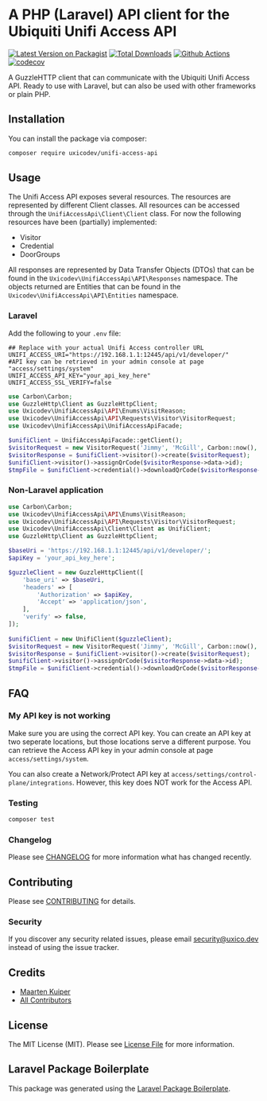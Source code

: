 # A PHP (Laravel) API client for the Ubiquiti Unifi Access API

[![Latest Version on Packagist](https://img.shields.io/packagist/v/uxicodev/unifi-access-api.svg?style=flat-square)](https://packagist.org/packages/uxicodev/unifi-access-api)
[![Total Downloads](https://img.shields.io/packagist/dt/uxicodev/unifi-access-api.svg?style=flat-square)](https://packagist.org/packages/uxicodev/unifi-access-api)
[![Github Actions](https://github.com/uxico-dev/unifi-access-api/actions/workflows/main.yml/badge.svg)](https://github.com/uxico-dev/unifi-access-api/actions/workflows/main.yml)
[![codecov](https://codecov.io/gh/uxico-dev/unifi-access-api/graph/badge.svg?token=Y68YR7KK21)](https://codecov.io/gh/uxico-dev/unifi-access-api)

A GuzzleHTTP client that can communicate with the Ubiquiti Unifi Access API. Ready to use with Laravel, but can also be used with other frameworks or plain PHP.

## Installation

You can install the package via composer:

```bash
composer require uxicodev/unifi-access-api
```

## Usage
 
The Unifi Access API exposes several resources. The resources are represented by different Client classes. 
All resources can be accessed through the `UnifiAccessApi\Client\Client` class. For now the following resources have been (partially) implemented:

- Visitor
- Credential
- DoorGroups

All responses are represented by Data Transfer Objects (DTOs) that can be found in the `Uxicodev\UnifiAccessApi\API\Responses` namespace.
The objects returned are Entities that can be found in the `Uxicodev\UnifiAccessApi\API\Entities` namespace.

### Laravel

Add the following to your `.env` file:
```dotenv
## Replace with your actual Unifi Access controller URL
UNIFI_ACCESS_URI="https://192.168.1.1:12445/api/v1/developer/"
#API key can be retrieved in your admin console at page "access/settings/system"
UNIFI_ACCESS_API_KEY="your_api_key_here"
UNIFI_ACCESS_SSL_VERIFY=false
```

```php
use Carbon\Carbon;
use GuzzleHttp\Client as GuzzleHttpClient;
use Uxicodev\UnifiAccessApi\API\Enums\VisitReason;
use Uxicodev\UnifiAccessApi\API\Requests\Visitor\VisitorRequest;
use Uxicodev\UnifiAccessApi\UnifiAccessApiFacade;

$unifiClient = UnifiAccessApiFacade::getClient();
$visitorRequest = new VisitorRequest('Jimmy', 'McGill', Carbon::now(), Carbon::now()->addHour(), VisitReason::Others);
$visitorResponse = $unifiClient->visitor()->create($visitorRequest);
$unifiClient->visitor()->assignQrCode($visitorResponse->data->id);
$tmpFile = $unifiClient->credential()->downloadQrCode($visitorResponse->data->id);
```

### Non-Laravel application

```php
use Carbon\Carbon;
use Uxicodev\UnifiAccessApi\API\Enums\VisitReason;
use Uxicodev\UnifiAccessApi\API\Requests\Visitor\VisitorRequest;
use Uxicodev\UnifiAccessApi\Client\Client as UnifiClient;
use GuzzleHttp\Client as GuzzleHttpClient;

$baseUri = 'https://192.168.1.1:12445/api/v1/developer/';
$apiKey = 'your_api_key_here';

$guzzleClient = new GuzzleHttpClient([
    'base_uri' => $baseUri,
    'headers' => [
        'Authorization' => $apiKey,
        'Accept' => 'application/json',
    ],
    'verify' => false,
]);
            
$unifiClient = new UnifiClient($guzzleClient);
$visitorRequest = new VisitorRequest('Jimmy', 'McGill', Carbon::now(), Carbon::now()->addHour(), VisitReason::Others);
$visitorResponse = $unifiClient->visitor()->create($visitorRequest);
$unifiClient->visitor()->assignQrCode($visitorResponse->data->id);
$tmpFile = $unifiClient->credential()->downloadQrCode($visitorResponse->data->id);
```

## FAQ

### My API key is not working

Make sure you are using the correct API key. You can create an API key at two seperate locations, but those locations serve a different purpose.
You can retrieve the Access API key in your admin console at page `access/settings/system`.

You can also create a Network/Protect API key at `access/settings/control-plane/integrations`. However, this key does NOT work for the Access API. 

### Testing

```bash
composer test
```

### Changelog

Please see [CHANGELOG](CHANGELOG.md) for more information what has changed recently.

## Contributing

Please see [CONTRIBUTING](CONTRIBUTING.md) for details.

### Security

If you discover any security related issues, please email security@uxico.dev instead of using the issue tracker.

## Credits

-   [Maarten Kuiper](https://github.com/uxicodev)
-   [All Contributors](../../contributors)

## License

The MIT License (MIT). Please see [License File](LICENSE.md) for more information.

## Laravel Package Boilerplate

This package was generated using the [Laravel Package Boilerplate](https://laravelpackageboilerplate.com).
